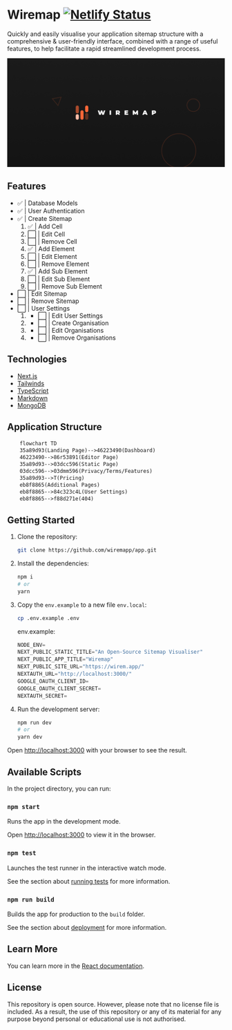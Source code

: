 # Wiremap [![Netlify Status](https://api.netlify.com/api/v1/badges/28019c7f-f0ff-4902-8f9c-8a908ebacd22/deploy-status)](https://app.netlify.com/sites/wiremap/deploys)

Quickly and easily visualise your application sitemap structure with a comprehensive & user-friendly interface, combined with a range of useful features, to help facilitate a rapid streamlined development process.

![Thumbnail](/public/images/thumb-min.png)

## Features

- ✅ | Database Models
- ✅ | User Authentication
- ✅ | Create Sitemap
    1. ✅ | Add Cell
    2. ⬜️ | Edit Cell
    3. ⬜️ | Remove Cell
    4. ✅ | Add Element
    5. ⬜️ | Edit Element
    6. ⬜️ | Remove Element
    7. ✅ | Add Sub Element
    8. ⬜️ | Edit Sub Element
    9. ⬜️ | Remove Sub Element
- ⬜️ | Edit Sitemap
- ⬜️ | Remove Sitemap
- ⬜️ | User Settings
    1. - ⬜️ | Edit User Settings
    2. - ⬜️ | Create Organisation
    3. - ⬜️ | Edit Organisations
    4. - ⬜️ | Remove Organisations

## Technologies

- [Next.js](http://next.js/)
- [Tailwinds](http://tailwinds.com/)
- [TypeScript](http://typejs.org/)
- [Markdown](http://markdown.org/)
- [MongoDB](http://mongodb.org/)

## Application Structure

```mermaid
    flowchart TD
    35a89d93(Landing Page)-->46223490(Dashboard)
    46223490-->86r53891(Editor Page)
    35a89d93-->03dcc596(Static Page)
    03dcc596-->03dmm596(Privacy/Terms/Features)
    35a89d93-->T(Pricing)
    eb8f8865(Additional Pages)
    eb8f8865-->84c323c4L(User Settings)
    eb8f8865-->f88d271e(404)
```

## Getting Started

1. Clone the repository:

    ```bash
    git clone https://github.com/wiremapp/app.git
    ```

2. Install the dependencies:

    ```bash
    npm i
    # or
    yarn
    ```

3. Copy the `env.example` to a new file `env.local`:

    ```bash
    cp .env.example .env
    ```

    env.example:

    ```js
    NODE_ENV=
    NEXT_PUBLIC_STATIC_TITLE="An Open-Source Sitemap Visualiser"
    NEXT_PUBLIC_APP_TITLE="Wiremap"
    NEXT_PUBLIC_SITE_URL="https://wirem.app/"
    NEXTAUTH_URL="http://localhost:3000/"
    GOOGLE_OAUTH_CLIENT_ID=
    GOOGLE_OAUTH_CLIENT_SECRET=
    NEXTAUTH_SECRET=
    ```

4. Run the development server:

    ```bash
    npm run dev
    # or
    yarn dev
    ```

Open [http://localhost:3000](http://localhost:3000) with your browser to see the result.

## Available Scripts

In the project directory, you can run:

### `npm start`

Runs the app in the development mode.

Open [http://localhost:3000](http://localhost:3000) to view it in the browser.

### `npm test`

Launches the test runner in the interactive watch mode.

See the section about [running tests](https://facebook.github.io/create-react-app/docs/running-tests) for more information.

### `npm run build`

Builds the app for production to the `build` folder.

See the section about [deployment](https://facebook.github.io/create-react-app/docs/deployment) for more information.

## Learn More

You can learn more in the [React documentation](https://reactjs.org/).

## License

This repository is open source. However, please note that no license file is included. As a result, the use of this repository or any of its material for any purpose beyond personal or educational use is not authorised.
